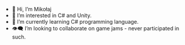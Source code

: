 - 👋 Hi, I’m Mikołaj
- 👀 I’m interested in C# and Unity.
- 🌱 I’m currently learning C# programming language.
- 👁️‍🗨️ I’m looking to collaborate on game jams - never participated in such.
<!---
- 📫 How to reach me ...
--->
<!---
MikolajMal/MikolajMal is a ✨ special ✨ repository because its `README.md` (this file) appears on your GitHub profile.
You can click the Preview link to take a look at your changes.
--->
